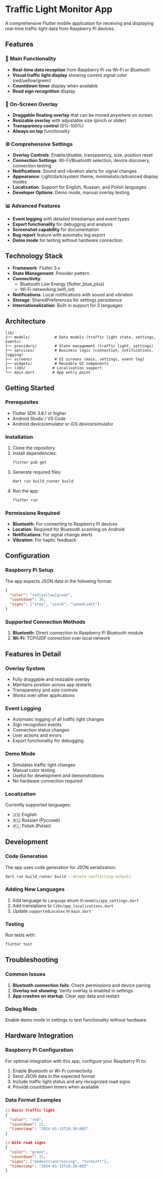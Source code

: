 # Traffic Light Monitor App

A comprehensive Flutter mobile application for receiving and displaying real-time traffic light data from Raspberry Pi devices.

## Features

### 🚦 Main Functionality
- **Real-time data reception** from Raspberry Pi via Wi-Fi or Bluetooth
- **Visual traffic light display** showing current signal color (red/yellow/green)
- **Countdown timer** display when available
- **Road sign recognition** display

### 📱 On-Screen Overlay
- **Draggable floating overlay** that can be moved anywhere on screen
- **Resizable overlay** with adjustable size (pinch or slider)
- **Transparency control** (0%-100%)
- **Always on top** functionality

### ⚙️ Comprehensive Settings
- **Overlay Controls**: Enable/disable, transparency, size, position reset
- **Connection Settings**: Wi-Fi/Bluetooth selection, device discovery, connection testing
- **Notifications**: Sound and vibration alerts for signal changes
- **Appearance**: Light/dark/system theme, minimalistic/advanced display modes
- **Localization**: Support for English, Russian, and Polish languages
- **Developer Options**: Demo mode, manual overlay testing

### 📊 Advanced Features
- **Event logging** with detailed timestamps and event types
- **Export functionality** for debugging and analysis
- **Screenshot capability** for documentation
- **Bug report** feature with automatic log export
- **Demo mode** for testing without hardware connection

## Technology Stack

- **Framework**: Flutter 3.x
- **State Management**: Provider pattern
- **Connectivity**: 
  - Bluetooth Low Energy (flutter_blue_plus)
  - Wi-Fi networking (wifi_iot)
- **Notifications**: Local notifications with sound and vibration
- **Storage**: SharedPreferences for settings persistence
- **Internationalization**: Built-in support for 3 languages

## Architecture

```
lib/
├── models/           # Data models (traffic light state, settings, events)
├── providers/        # State management (traffic light, settings)
├── services/         # Business logic (connection, notifications, logging)
├── screens/          # UI screens (main, settings, event log)
├── widgets/          # Reusable UI components
├── l10n/            # Localization support
└── main.dart        # App entry point
```

## Getting Started

### Prerequisites
- Flutter SDK 3.8.1 or higher
- Android Studio / VS Code
- Android device/emulator or iOS device/simulator

### Installation
1. Clone the repository
2. Install dependencies:
   ```bash
   flutter pub get
   ```
3. Generate required files:
   ```bash
   dart run build_runner build
   ```
4. Run the app:
   ```bash
   flutter run
   ```

### Permissions Required
- **Bluetooth**: For connecting to Raspberry Pi devices
- **Location**: Required for Bluetooth scanning on Android
- **Notifications**: For signal change alerts
- **Vibration**: For haptic feedback

## Configuration

### Raspberry Pi Setup
The app expects JSON data in the following format:
```json
{
  "color": "red|yellow|green",
  "countdown": 30,
  "signs": ["stop", "yield", "speedLimit"]
}
```

### Supported Connection Methods
1. **Bluetooth**: Direct connection to Raspberry Pi Bluetooth module
2. **Wi-Fi**: TCP/UDP connection over local network

## Features in Detail

### Overlay System
- Fully draggable and resizable overlay
- Maintains position across app restarts
- Transparency and size controls
- Works over other applications

### Event Logging
- Automatic logging of all traffic light changes
- Sign recognition events
- Connection status changes
- User actions and errors
- Export functionality for debugging

### Demo Mode
- Simulates traffic light changes
- Manual color testing
- Useful for development and demonstrations
- No hardware connection required

### Localization
Currently supported languages:
- 🇺🇸 English
- 🇷🇺 Russian (Русский)
- 🇵🇱 Polish (Polski)

## Development

### Code Generation
The app uses code generation for JSON serialization:
```bash
dart run build_runner build --delete-conflicting-outputs
```

### Adding New Languages
1. Add language to `Language` enum in `models/app_settings.dart`
2. Add translations to `l10n/app_localizations.dart`
3. Update `supportedLocales` in `main.dart`

### Testing
Run tests with:
```bash
flutter test
```

## Troubleshooting

### Common Issues
1. **Bluetooth connection fails**: Check permissions and device pairing
2. **Overlay not showing**: Verify overlay is enabled in settings
3. **App crashes on startup**: Clear app data and restart

### Debug Mode
Enable demo mode in settings to test functionality without hardware.

## Hardware Integration

### Raspberry Pi Configuration
For optimal integration with this app, configure your Raspberry Pi to:
1. Enable Bluetooth or Wi-Fi connectivity
2. Send JSON data in the expected format
3. Include traffic light status and any recognized road signs
4. Provide countdown timers when available

### Data Format Examples
```json
// Basic traffic light
{
  "color": "red",
  "countdown": 25,
  "timestamp": "2024-01-15T10:30:00Z"
}

// With road signs
{
  "color": "green", 
  "countdown": 15,
  "signs": ["pedestrianCrossing", "turnLeft"],
  "timestamp": "2024-01-15T10:30:00Z"
}
```